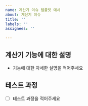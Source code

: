 ```yaml
---
name: 계산기 이슈 템플릿 예시
about: 계산기 이슈
title: ''
labels: ''
assignees: ''

---
```


## 계산기 기능에 대한 설명
- 기능에 대한 자세한 설명을 적어주세요

## 테스트 과정
- [ ] 테스트 과정을 적어주세요

